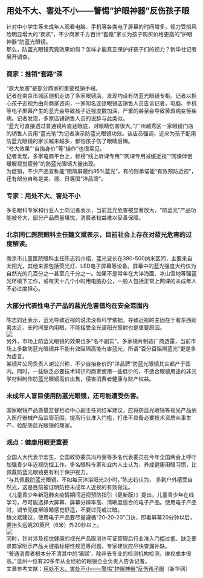 ## 用处不大、害处不小——警惕“护眼神器”反伤孩子眼  
针对中小学生等未成年人观看电脑、手机等各类电子屏幕的时间增多，视力受损风险明显增大的“商机”，不少商家千方百计“套路”家长为孩子购买价格更高的“护眼神器”防蓝光眼镜。  
那么，防蓝光眼镜究竟效果如何？怎样才能真正保护好孩子们的视力？新华社记者展开调查。  
### 商家：推销“套路”深  
“放大危害”是部分商家的重要推销手段。  
记者在南京市城区随机走访了多家眼镜店，发现均设有防蓝光眼镜专柜。记者以担心孩子近视为由向商家咨询，一家知名连锁眼镜店销售人员告诉记者，电脑、手机等电子屏幕产生的蓝光会导致孩子近视度数加深，严重的甚至会导致黄斑病变等疾病。记者发现，多家店铺销售人员的说辞与此类似。  
“蓝光可直接透过普通镜片直达眼底，对眼睛伤害很大。”广州越秀区一家眼镜门店的销售人员用“蓝光笔”为记者演示防蓝光眼镜功效。该店员强调，近来为孩子配用防蓝光眼镜的家长越来越多，都怕孩子伤了眼睛后悔。  
“夸大效果”“自抬身价”等“操作”也很常见。  
记者发现，多家电商平台上，标榜“线上听课专用”“网课专用减缓近视”“网课伴侣缓解视觉疲劳”的防蓝光眼镜大量出现。  
为促销，不少产品宣称能“阻隔屏蔽约95%蓝光”，有的则承诺能“有效预防近视”，还有部分自称是美、德、日等国“洋品牌”。  
### 专家：用处不大、害处不小  
多名眼科专家和行业人士向记者表示，当前蓝光危害被显著放大，“防蓝光”产品功能被夸大，部分产品质量堪忧，消费者权益难以妥善保障。  
### 北京同仁医院眼科主任魏文斌表示，目前社会上存在对蓝光危害的过度解读。  
南京市儿童医院眼科主任陈志钧介绍，蓝光波长在380-500纳米区间，主要来自太阳光，其他来源包括荧光灯、LED电子屏幕等设备。屏幕中的蓝光强度大约仅为自然光的几百分之一甚至几千分之一。如果不是常年在大洋海面、冰山雪地等强蓝光环境下工作，或每天十几个小时用电脑办公，一般人包括正常上网课的未成年人不必过度担心。  
### 大部分代表性电子产品的蓝光危害值均在安全范围内  
陈志钧还表示，蓝光导致近视的说法没有科学依据。导致近视的主因在于看东西距离太近、长时间室内用眼，不能接受全光谱阳光照射也是重要原因。  
![](http://cdncms.v-keep.cn/wp-content/uploads/2020/06/timg-74-1024x523.jpg)  
另外，市场上防蓝光眼镜的效果也多“名不副实”。多家镜片制造厂商透露，当前市场上多数防蓝光眼镜并不能有效阻隔高能有害蓝光，所谓“百分百阻隔蓝光”更是多为虚言。  
某镜片公司负责人谢公兴称，不少自抬身价的“洋品牌”防蓝光眼镜其实都产于国内。同时，一些缺乏必要技术知识的商家使用一些低价的、不适合眼镜用途的非光学材料制作防蓝光眼镜高价出售，侵害消费者健康与财产权益。  
### 未成年人盲目使用防蓝光眼镜，还可能遭受伤害。  
国家眼镜产品质量监督检验中心副主任刘红军建议，应将防蓝光眼镜等视光产品纳入医疗器械产品监管范围，提高行业准入门槛，打击不具备必要技术资质从事生产、验配防蓝光眼镜的商家。  
### 观点：健康用眼更重要  
全国人大代表毕宏生、全国政协委员冯丹藜等多名代表委员在今年全国两会上呼吁加强青少年近视防控工作。多名眼科专家和业内人士认为，养成健康用眼习惯，比佩戴防蓝光眼镜更有利于保护视力。  
“与其佩戴防蓝光眼镜，不如每天沐浴阳光2小时。”陈志钧认为， 多到户外感受自然光，这是目前被证明防控未成年人近视的有效做法。  
《儿童青少年新冠肺炎疫情期间近视预防指引（更新版）》提出，儿童青少年在线学习，尽可能选择大屏幕、屏幕分辨率高、清晰度适合的电子产品。使用电子产品时，调节亮度至眼睛感觉舒适，不要过亮或过暗。  
魏文斌建议，使用电子产品要尽量遵循“20-20-20”口诀，即看屏幕20分钟以后，要抬头远眺20英尺（6米）外20秒以上。  
![](http://cdncms.v-keep.cn/wp-content/uploads/2020/06/47d977e407b442d492d10ebdfbf2da87.jpg)  
同时，针对涉及视觉健康的视光产品取消许可证管理后行业准入门槛过低、缺乏要求商家明示产品关键指标硬性规范等问题，专家建议应尽快查漏补缺。  
“普通消费者根本分不清其中的‘猫腻’，除非去专业的检测机构检测，维权成本很高。”温州一位有20多年从业经验的眼镜企业负责人告诉记者。  
文章参考文献：<a href="http://www.gd.xinhuanet.com/newscenter/2020-06/03/c_1126069873.htm">用处不大、害处不小——警惕“护眼神器”反伤孩子眼</a>（新华网）  
<!--EndFragment-->  
